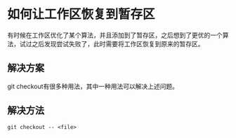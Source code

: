 # 如何让工作区恢复到暂存区

有时候在工作区优化了某个算法，并且添加到了暂存区，之后想到了更优的一个算法，试过之后发现尝试失败了，此时需要将工作区恢复到原来的暂存区。



## 解决方案

git checkout有很多种用法，其中一种用法可以解决上述问题。



## 解决方法

```
git checkout -- <file>
```

